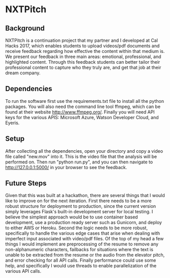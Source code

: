 # NXTPitch

## Background
NXTPitch is a continuation project that my partner and I developed at Cal Hacks 2017, which enables students to upload videos/pdf documents and receive feedback regarding how effective the content within that medium is. We present our feedback in three main areas: emotional, professional, and highlighted content. Through this feedback students can better tailor their professional content to capture who they truly are, and get that job at their dream company.

## Dependencies
To run the software first use the requirements.txt file to install all the python packages. You will also need the command line tool ffmpeg, which can be found at their website http://www.ffmpeg.org/. Finally you will need API keys for the various APIS: Microsoft Azure, Watson Developer Cloud, and Eyeris.

## Setup
After collecting all the dependencies, open your directory and copy a video file called "new.mov" into it. This is the video file that the analysis will be performed on. Then run "python run.py", and you can then navigate to http://127.0.0.1:5000/ in your browser to see the feedback.

## Future Steps
Given that this was built at a hackathon, there are several things that I would like to improve on for the next iteration. First there needs to be a more robust structure for deployment to production, since the current version simply leverages Flask's built-in development server for local testing. I believe the simplest approach would be to use container based development, use a production ready server such as Gunicorn, and deploy to either AWS or Heroku. Second the logic needs to be more robust, specifically to handle the various edge cases that arise when dealing with imperfect input associated with video/pdf files. Of the top of my head a few things I would implement are preprocessing of the resume to remove any non-alphanumeric characters, failbacks for situations where the text is unable to be extracted from the resume or the audio from the elevator pitch, and error checking for all API calls. Finally performance could use some help, and specifically I would use threads to enable parallelization of the various API calls. 
